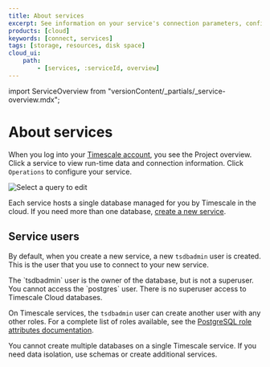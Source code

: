 ```yaml
---
title: About services
excerpt: See information on your service's connection parameters, configuration, and resource usage
products: [cloud]
keywords: [connect, services]
tags: [storage, resources, disk space]
cloud_ui:
    path:
        - [services, :serviceId, overview]
---
```

import ServiceOverview from "versionContent/_partials/_service-overview.mdx";

# About services

<ServiceOverview />

When you log into your [Timescale account][cloud-login], you see the
Project overview. Click a service to view run-time data and connection information. 
Click `Operations` to configure your service. 

![Select a query to edit](https://assets.timescale.com/docs/images/ops-mode-overview.png)

Each service hosts a single database managed for you by Timescale in the cloud. 
If you need more than one database, [create a new service][create-service].

## Service users

By default, when you create a new service, a new `tsdbadmin` user is created.
This is the user that you use to connect to your new service.

<Highlight type="important">
The `tsdbadmin` user is the owner of the database, but is not a superuser. You
cannot access the `postgres` user. There is no superuser access to Timescale
Cloud databases.
</Highlight>

On Timescale services, the `tsdbadmin` user can create another user
with any other roles. For a complete list of roles available, see the
[PostgreSQL role attributes documentation][pg-roles-doc].

You cannot create multiple databases on a single Timescale
service. If you need data isolation, use schemas or create additional services.

[cloud-login]: https://console.cloud.timescale.com/
[pg-roles-doc]: https://www.postgresql.org/docs/current/role-attributes.html
[create-service]: /getting-started/:currentVersion:/services/#create-a-timescale-cloud-service

